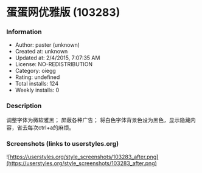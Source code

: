 # 蛋蛋网优雅版 (103283)

### Information
- Author: paster (unknown)
- Created at: unknown
- Updated at: 2/4/2015, 7:07:35 AM
- License: NO-REDISTRIBUTION
- Category: oiegg
- Rating: undefined
- Total installs: 124
- Weekly installs: 0


### Description
调整字体为微软雅黑；
屏蔽各种广告；
将白色字体背景色设为黑色，显示隐藏内容，省去每次ctrl+a的麻烦。


### Screenshots (links to userstyles.org)
![https://userstyles.org/style_screenshots/103283_after.png](https://userstyles.org/style_screenshots/103283_after.png)


